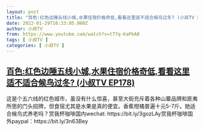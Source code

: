```yaml
---
layout: post
title: "百色:红色边陲五线小城,水果住宿价格奇低,看看这里适不适合候鸟过冬? (小叔TV EP178)"
date: 2022-01-29T16:33:05.000Z
author: 小叔TV
from: https://www.youtube.com/watch?v=t77q-KaPkA0
tags: [ 小叔TV ]
categories: [ 小叔TV ]
---
```

<!--1643473985000-->
[百色:红色边陲五线小城,水果住宿价格奇低,看看这里适不适合候鸟过冬? (小叔TV EP178)](https://www.youtube.com/watch?v=t77q-KaPkA0)
------

<div>
这是个五六线的红色城市，虽没有什么惊喜，甚至大街充斥着各种山寨品牌和匪夷所思的门头招牌，但食宿尤其是水果是真的便宜。香蕉柑橘普遍十元5-7斤。她适合候鸟式养老吗？赏我杯咖啡国内wechat: https://bit.ly/3gozLAy赏我杯咖啡国外paypal：https://bit.ly/3n63Bey
</div>
